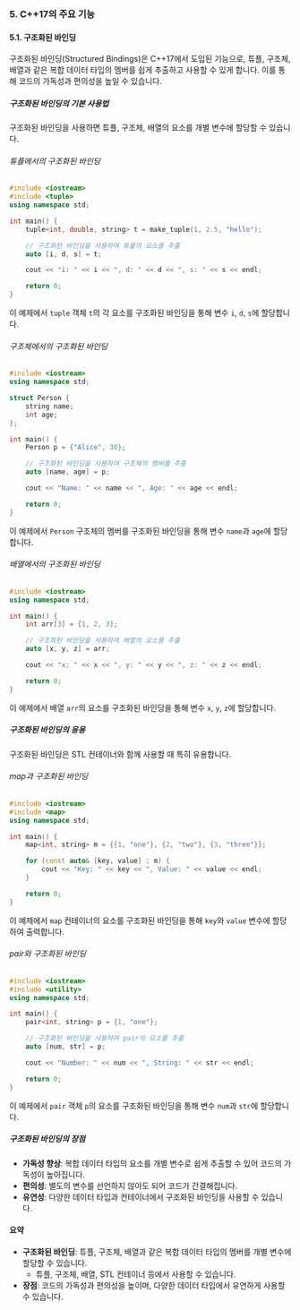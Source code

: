 ### 5. C++17의 주요 기능

#### 5.1. 구조화된 바인딩

구조화된 바인딩(Structured Bindings)은 C++17에서 도입된 기능으로, 튜플, 구조체, 배열과 같은 복합 데이터 타입의 멤버를 쉽게 추출하고 사용할 수 있게 합니다. 이를 통해 코드의 가독성과 편의성을 높일 수 있습니다.

##### 구조화된 바인딩의 기본 사용법

구조화된 바인딩을 사용하면 튜플, 구조체, 배열의 요소를 개별 변수에 할당할 수 있습니다.

###### 튜플에서의 구조화된 바인딩

```cpp
#include <iostream>
#include <tuple>
using namespace std;

int main() {
    tuple<int, double, string> t = make_tuple(1, 2.5, "hello");

    // 구조화된 바인딩을 사용하여 튜플의 요소를 추출
    auto [i, d, s] = t;

    cout << "i: " << i << ", d: " << d << ", s: " << s << endl;

    return 0;
}
```

이 예제에서 `tuple` 객체 `t`의 각 요소를 구조화된 바인딩을 통해 변수 `i`, `d`, `s`에 할당합니다.

###### 구조체에서의 구조화된 바인딩

```cpp
#include <iostream>
using namespace std;

struct Person {
    string name;
    int age;
};

int main() {
    Person p = {"Alice", 30};

    // 구조화된 바인딩을 사용하여 구조체의 멤버를 추출
    auto [name, age] = p;

    cout << "Name: " << name << ", Age: " << age << endl;

    return 0;
}
```

이 예제에서 `Person` 구조체의 멤버를 구조화된 바인딩을 통해 변수 `name`과 `age`에 할당합니다.

###### 배열에서의 구조화된 바인딩

```cpp
#include <iostream>
using namespace std;

int main() {
    int arr[3] = {1, 2, 3};

    // 구조화된 바인딩을 사용하여 배열의 요소를 추출
    auto [x, y, z] = arr;

    cout << "x: " << x << ", y: " << y << ", z: " << z << endl;

    return 0;
}
```

이 예제에서 배열 `arr`의 요소를 구조화된 바인딩을 통해 변수 `x`, `y`, `z`에 할당합니다.

##### 구조화된 바인딩의 응용

구조화된 바인딩은 STL 컨테이너와 함께 사용할 때 특히 유용합니다.

###### map과 구조화된 바인딩

```cpp
#include <iostream>
#include <map>
using namespace std;

int main() {
    map<int, string> m = {{1, "one"}, {2, "two"}, {3, "three"}};

    for (const auto& [key, value] : m) {
        cout << "Key: " << key << ", Value: " << value << endl;
    }

    return 0;
}
```

이 예제에서 `map` 컨테이너의 요소를 구조화된 바인딩을 통해 `key`와 `value` 변수에 할당하여 출력합니다.

###### pair와 구조화된 바인딩

```cpp
#include <iostream>
#include <utility>
using namespace std;

int main() {
    pair<int, string> p = {1, "one"};

    // 구조화된 바인딩을 사용하여 pair의 요소를 추출
    auto [num, str] = p;

    cout << "Number: " << num << ", String: " << str << endl;

    return 0;
}
```

이 예제에서 `pair` 객체 `p`의 요소를 구조화된 바인딩을 통해 변수 `num`과 `str`에 할당합니다.

##### 구조화된 바인딩의 장점

- **가독성 향상**: 복합 데이터 타입의 요소를 개별 변수로 쉽게 추출할 수 있어 코드의 가독성이 높아집니다.
- **편의성**: 별도의 변수를 선언하지 않아도 되어 코드가 간결해집니다.
- **유연성**: 다양한 데이터 타입과 컨테이너에서 구조화된 바인딩을 사용할 수 있습니다.

#### 요약

- **구조화된 바인딩**: 튜플, 구조체, 배열과 같은 복합 데이터 타입의 멤버를 개별 변수에 할당할 수 있습니다.
  - 튜플, 구조체, 배열, STL 컨테이너 등에서 사용할 수 있습니다.
- **장점**: 코드의 가독성과 편의성을 높이며, 다양한 데이터 타입에서 유연하게 사용할 수 있습니다.
